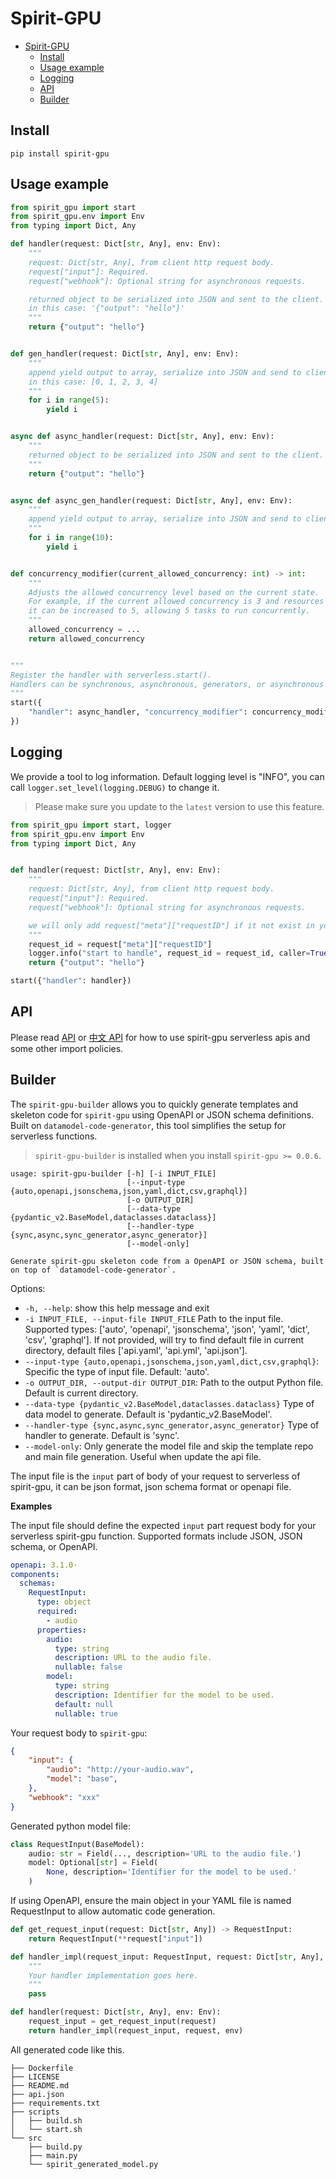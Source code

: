 # Spirit-GPU

- [Spirit-GPU](#spirit-gpu)
  - [Install](#install)
  - [Usage example](#usage-example)
  - [Logging](#logging)
  - [API](#api)
  - [Builder](#builder)

## Install
```
pip install spirit-gpu
```

## Usage example

```python
from spirit_gpu import start
from spirit_gpu.env import Env
from typing import Dict, Any

def handler(request: Dict[str, Any], env: Env):
    """
    request: Dict[str, Any], from client http request body.
    request["input"]: Required.
    request["webhook"]: Optional string for asynchronous requests.

    returned object to be serialized into JSON and sent to the client.
    in this case: '{"output": "hello"}'
    """
    return {"output": "hello"}


def gen_handler(request: Dict[str, Any], env: Env):
    """
    append yield output to array, serialize into JSON and send to client.
    in this case: [0, 1, 2, 3, 4]
    """
    for i in range(5):
        yield i


async def async_handler(request: Dict[str, Any], env: Env):
    """
    returned object to be serialized into JSON and sent to the client.
    """
    return {"output": "hello"}


async def async_gen_handler(request: Dict[str, Any], env: Env):
    """
    append yield output to array, serialize into JSON and send to client.
    """
    for i in range(10):
        yield i


def concurrency_modifier(current_allowed_concurrency: int) -> int:
    """
    Adjusts the allowed concurrency level based on the current state.
    For example, if the current allowed concurrency is 3 and resources are sufficient,
    it can be increased to 5, allowing 5 tasks to run concurrently.
    """
    allowed_concurrency = ...
    return allowed_concurrency


"""
Register the handler with serverless.start().
Handlers can be synchronous, asynchronous, generators, or asynchronous generators.
"""
start({
    "handler": async_handler, "concurrency_modifier": concurrency_modifier
})
```

## Logging
We provide a tool to log information. Default logging level is "INFO", you can call `logger.set_level(logging.DEBUG)` to change it.

> Please make sure you update to the `latest` version to use this feature.
```python
from spirit_gpu import start, logger
from spirit_gpu.env import Env
from typing import Dict, Any


def handler(request: Dict[str, Any], env: Env):
    """
    request: Dict[str, Any], from client http request body.
    request["input"]: Required.
    request["webhook"]: Optional string for asynchronous requests.

    we will only add request["meta"]["requestID"] if it not exist in your request.
    """
    request_id = request["meta"]["requestID"]
    logger.info("start to handle", request_id = request_id, caller=True)
    return {"output": "hello"}

start({"handler": handler})
```

## API
Please read [API](https://github.com/datastone-spirit/spirit-gpu/blob/main/API.md) or [中文 API](https://github.com/datastone-spirit/spirit-gpu/blob/main/API.zh.md) for how to use spirit-gpu serverless apis and some other import policies.

## Builder

The `spirit-gpu-builder` allows you to quickly generate templates and skeleton code for `spirit-gpu` using OpenAPI or JSON schema definitions. Built on `datamodel-code-generator`, this tool simplifies the setup for serverless functions.

> `spirit-gpu-builder` is installed when you install `spirit-gpu >= 0.0.6`.

```
usage: spirit-gpu-builder [-h] [-i INPUT_FILE]
                          [--input-type {auto,openapi,jsonschema,json,yaml,dict,csv,graphql}]
                          [-o OUTPUT_DIR]
                          [--data-type {pydantic_v2.BaseModel,dataclasses.dataclass}]
                          [--handler-type {sync,async,sync_generator,async_generator}]
                          [--model-only]

Generate spirit-gpu skeleton code from a OpenAPI or JSON schema, built on top of `datamodel-code-generator`. 
```

Options:
- `-h, --help`: show this help message and exit
- `-i INPUT_FILE, --input-file INPUT_FILE` Path to the input file. Supported types: ['auto', 'openapi', 'jsonschema', 'json', 'yaml', 'dict', 'csv', 'graphql']. If not provided, will try to find default file in current directory, default files ['api.yaml', 'api.yml', 'api.json'].
- `--input-type {auto,openapi,jsonschema,json,yaml,dict,csv,graphql}`: Specific the type of input file. Default: 'auto'.
- `-o OUTPUT_DIR, --output-dir OUTPUT_DIR`: Path to the output Python file. Default is current directory.
- `--data-type {pydantic_v2.BaseModel,dataclasses.dataclass}` Type of data model to generate. Default is 'pydantic_v2.BaseModel'.
- `--handler-type {sync,async,sync_generator,async_generator}` Type of handler to generate. Default is 'sync'.
- `--model-only`: Only generate the model file and skip the template repo and main file generation. Useful when update the api file.

The input file is the `input` part of body of your request to serverless of spirit-gpu, it can be json format, json schema format or openapi file.

**Examples**

The input file should define the expected `input` part request body for your serverless spirit-gpu function. Supported formats include JSON, JSON schema, or OpenAPI.

```yaml
openapi: 3.1.0·
components:
  schemas:
    RequestInput:
      type: object
      required:
        - audio
      properties:
        audio:
          type: string
          description: URL to the audio file.
          nullable: false
        model:
          type: string
          description: Identifier for the model to be used.
          default: null
          nullable: true
```

Your request body to `spirit-gpu`:

```json
{
    "input": {
        "audio": "http://your-audio.wav",
        "model": "base",
    },
    "webhook": "xxx"
}
```

Generated python model file:
```python
class RequestInput(BaseModel):
    audio: str = Field(..., description='URL to the audio file.')
    model: Optional[str] = Field(
        None, description='Identifier for the model to be used.'
    )
```

If using OpenAPI, ensure the main object in your YAML file is named RequestInput to allow automatic code generation.

```python
def get_request_input(request: Dict[str, Any]) -> RequestInput:
    return RequestInput(**request["input"])

def handler_impl(request_input: RequestInput, request: Dict[str, Any], env: Env):
    """
    Your handler implementation goes here.
    """
    pass

def handler(request: Dict[str, Any], env: Env):
    request_input = get_request_input(request)
    return handler_impl(request_input, request, env)
```



All generated code like this.
```
├── Dockerfile
├── LICENSE
├── README.md
├── api.json
├── requirements.txt
├── scripts
│   ├── build.sh
│   └── start.sh
└── src
    ├── build.py
    ├── main.py
    └── spirit_generated_model.py
```
